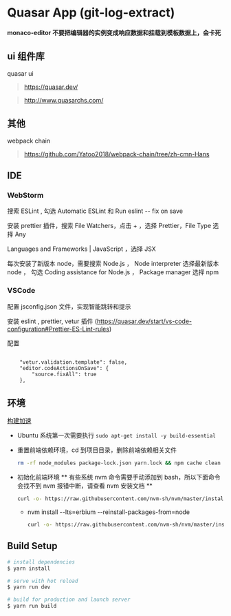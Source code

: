 # Quasar App (git-log-extract)

**monaco-editor 不要把编辑器的实例变成响应数据和挂载到模板数据上，会卡死**

## ui 组件库

quasar ui

> https://quasar.dev/

> http://www.quasarchs.com/

## 其他

webpack chain

> https://github.com/Yatoo2018/webpack-chain/tree/zh-cmn-Hans

## IDE

### WebStorm

搜索 ESLint , 勾选 Automatic ESLint 和 Run eslint -- fix on save

安装 prettier 插件，搜索 File Watchers，点击 + ，选择 Prettier，File Type 选择 Any

Languages and Frameworks | JavaScript ，选择 JSX

每次安装了新版本 node，需要搜索 Node.js ， Node interpreter 选择最新版本 node ， 勾选 Coding assistance for Node.js ， Package manager 选择 npm

### VSCode

配置 jsconfig.json 文件，实现智能跳转和提示

安装 eslint , prettier, vetur 插件 (https://quasar.dev/start/vs-code-configuration#Prettier-ES-Lint-rules)

配置

```

    "vetur.validation.template": false,
    "editor.codeActionsOnSave": {
        "source.fixAll": true
    },

```

## 环境

[构建加速](https://help.aliyun.com/document_detail/202442.html)

- Ubuntu 系统第一次需要执行 `sudo apt-get install -y build-essential`

- 重置前端依赖环境，cd 到项目目录，删除前端依赖相关文件

  ```bash
  rm -rf node_modules package-lock.json yarn.lock && npm cache clean --force
  ```

- 初始化前端环境 ** 有些系统 nvm 命令需要手动添加到 bash，所以下面命令会找不到 nvm 报错中断，请查看 nvm 安装文档 **
  ```bash
  curl -o- https://raw.githubusercontent.com/nvm-sh/nvm/master/install.sh | bash && export NVM_NODEJS_ORG_MIRROR=https://npm.taobao.org/mirrors/node && nvm install --lts=erbium && nvm use --lts=erbium && npm i -g yarn npm pm2 @vue/cli @quasar/cli
  ```
    - nvm install --lts=erbium --reinstall-packages-from=node
      ```bash
      curl -o- https://raw.githubusercontent.com/nvm-sh/nvm/master/install.sh | bash && export NVM_NODEJS_ORG_MIRROR=https://npm.taobao.org/mirrors/node && nvm install --lts=erbium --reinstall-packages-from=node && nvm use --lts=erbium && npm i -g yarn npm pm2 @vue/cli @quasar/cli
      ```

## Build Setup

```bash
# install dependencies
$ yarn install

# serve with hot reload
$ yarn run dev

# build for production and launch server
$ yarn run build

```
